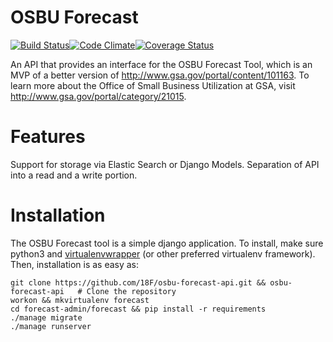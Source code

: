 # OSBU Forecast

[![Build Status](https://travis-ci.org/18F/osbu-forecast-api.svg?branch=master)](https://travis-ci.org/18F/osbu-forecast-api)[![Code Climate](https://codeclimate.com/github/18F/osbu-forecast-api/badges/gpa.svg)](https://codeclimate.com/github/18F/osbu-forecast-api)[![Coverage Status](https://coveralls.io/repos/18F/osbu-forecast-api/badge.svg?branch=master&service=github)](https://coveralls.io/github/18F/osbu-forecast-api?branch=master)

An API that provides an interface for the OSBU Forecast Tool, which is an MVP of a better version of http://www.gsa.gov/portal/content/101163. To learn more about the Office of Small Business Utilization at GSA, visit http://www.gsa.gov/portal/category/21015.

# Features
Support for storage via Elastic Search or Django Models.
Separation of API into a read and a write portion.

# Installation

The OSBU Forecast tool is a simple django application. To install, make sure python3 and [virtualenvwrapper](http://virtualenvwrapper.readthedocs.org/en/latest/index.html) (or other preferred virtualenv framework). Then, installation is as easy as:

```
git clone https://github.com/18F/osbu-forecast-api.git && osbu-forecast-api   # Clone the repository
workon && mkvirtualenv forecast
cd forecast-admin/forecast && pip install -r requirements
./manage migrate
./manage runserver
```
